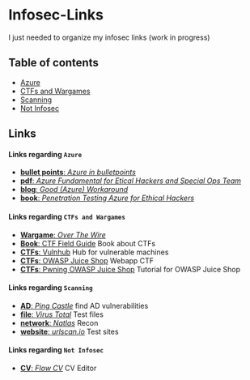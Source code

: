 # Infosec-Links
I just needed to organize my infosec links (work in progress)


## Table of contents
* [Azure](#azure)
* [CTFs and Wargames](#ctfs_&_wargames)
* [Scanning](#scanning)
* [Not Infosec](#not_infosec)
## Links

#### Links regarding `Azure`

* [**bullet points**: _Azure in bulletpoints_](https://github.com/undergroundwires/Azure-in-bullet-points)
* [**pdf**: _Azure Fundamental for Etical Hackers and Special Ops Team_](https://ninocrudele.com/wp-content/docs/Azure-Fundamental-for-Ethical-Hackers-and-Special-Ops-Team.pdf)
* [**blog**: _Good (Azure) Workaround_](https://goodworkaround.com/)
* [**book**: _Penetration Testing Azure for Ethical Hackers_](https://github.com/PacktPublishing/Penetration-Testing-Azure-for-Ethical-Hackers)


#### Links regarding `CTFs and Wargames`

* [**Wargame**: _Over The Wire_](https://overthewire.org/wargames/)
* [**Book**: CTF Field Guide](https://trailofbits.github.io/ctf/) Book about CTFs
* [**CTFs**: Vulnhub](https://www.vulnhub.com/) Hub for vulnerable machines
* [**CTFs**: OWASP Juice Shop](https://github.com/juice-shop/juice-shop) Webapp CTF
* [**CTFs**: Pwning OWASP Juice Shop](https://pwning.owasp-juice.shop/) Tutorial for OWASP Juice Shop

#### Links regarding `Scanning`

* [**AD**: _Ping Castle_](https://www.pingcastle.com/) find AD vulnerabilities
* [**file**: _Virus Total_](https://www.virustotal.com/gui/home/upload) Test files
* [**network**: _Natlas_](https://github.com/natlas/natlas) Recon
* [**website**: _urlscan.io_](https://urlscan.io/) Test sites



#### Links regarding `Not Infosec`

* [**CV**: _Flow CV_](https://flowcv.io/) CV Editor
